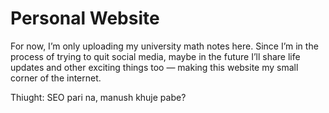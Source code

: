 # Personal Website

For now, I’m only uploading my university math notes here. Since I’m in the process of trying to quit social media, maybe in the future I’ll share life updates and other exciting things too — making this website my small corner of the internet.

Thiught: SEO pari na, manush khuje pabe?